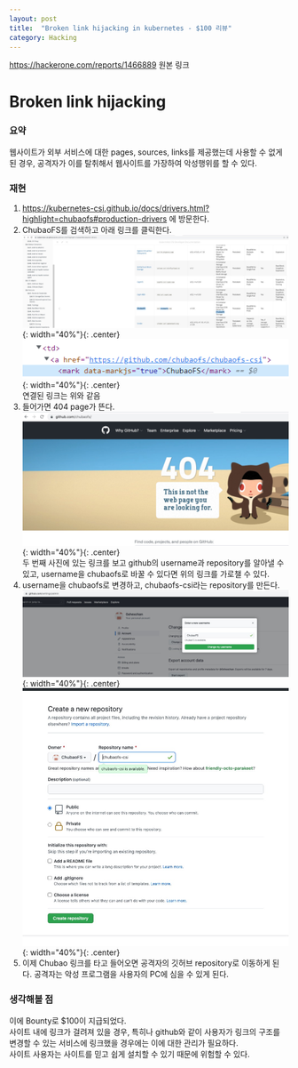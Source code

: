 ```yaml
---
layout: post
title:  "Broken link hijacking in kubernetes - $100 리뷰"
category: Hacking
---
```


<https://hackerone.com/reports/1466889>
원본 링크

# Broken link hijacking
### 요약
웹사이트가 외부 서비스에 대한 pages, sources, links를 제공했는데 사용할 수 없게 된 경우, 공격자가 이를 탈취해서 웹사이트를 가장하여 악성행위를 할 수 있다.

### 재현
1. https://kubernetes-csi.github.io/docs/drivers.html?highlight=chubaofs#production-drivers 에 방문한다.
2. ChubaoFS를 검색하고 아래 링크를 클릭한다.  
![find chubao](/assets/img/2022-03-27-1466889-Broken-link-hijacking/1.jpg){: width="40%"}{: .center}  
![link](/assets/img/2022-03-27-1466889-Broken-link-hijacking/2.png){: width="40%"}{: .center}  
 연결된 링크는 위와 같음
3.  들어가면 404 page가 뜬다. 
![404 page](/assets/img/2022-03-27-1466889-Broken-link-hijacking/3.jpg){: width="40%"}{: .center}  
두 번째 사진에 있는 링크를 보고 github의 username과 repository를 알아낼 수 있고, username을 chubaofs로 바꿀 수 있다면 위의 링크를 가로챌 수 있다.
4. username을 chubaofs로 변경하고, chubaofs-csi라는 repository를 만든다.  
![change username](/assets/img/2022-03-27-1466889-Broken-link-hijacking/4.jpg){: width="40%"}{: .center}  
![make repository](/assets/img/2022-03-27-1466889-Broken-link-hijacking/5.jpg){: width="40%"}{: .center}  
5. 이제 Chubao 링크를 타고 들어오면 공격자의 깃허브 repository로 이동하게 된다. 공격자는 악성 프로그램을 사용자의 PC에 심을 수 있게 된다.
  
### 생각해볼 점
이에 Bounty로 $100이 지급되었다.  
사이트 내에 링크가 걸려져 있을 경우, 특히나 github와 같이 사용자가 링크의 구조를 변경할 수 있는 서비스에 링크했을 경우에는 이에 대한 관리가 필요하다.  
사이트 사용자는 사이트를 믿고 쉽게 설치할 수 있기 때문에 위험할 수 있다.